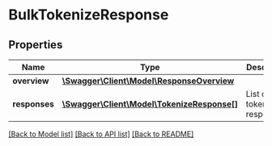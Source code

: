 # BulkTokenizeResponse

## Properties
Name | Type | Description | Notes
------------ | ------------- | ------------- | -------------
**overview** | [**\Swagger\Client\Model\ResponseOverview**](ResponseOverview.md) |  | [optional] 
**responses** | [**\Swagger\Client\Model\TokenizeResponse[]**](TokenizeResponse.md) | List of tokenization responses. | [optional] 

[[Back to Model list]](../../README.md#documentation-for-models) [[Back to API list]](../../README.md#documentation-for-api-endpoints) [[Back to README]](../../README.md)

